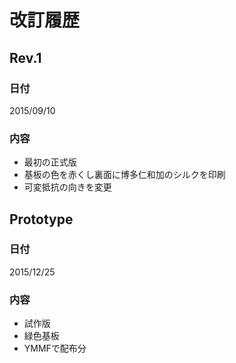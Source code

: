 # 改訂履歴

## Rev.1
### 日付
2015/09/10

### 内容
* 最初の正式版
* 基板の色を赤くし裏面に博多仁和加のシルクを印刷
* 可変抵抗の向きを変更

## Prototype
### 日付
2015/12/25

### 内容
* 試作版
* 緑色基板
* YMMFで配布分
